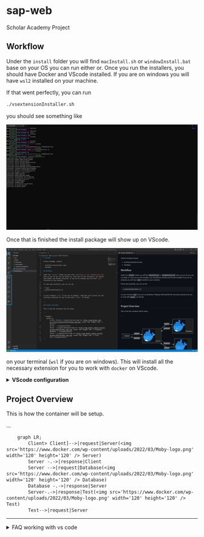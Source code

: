 # sap-web

Scholar Academy Project

## Workflow

Under the `install` folder you will find `macInstall.sh` or `windowInstall.bat` base on your OS you can run either or. Once you run the installers, you should have Docker and VScode installed. If you are on windows you will have `wsl2` installed on your machine.

If that went perfectly, you can run

```bash
./vsextensionInstaller.sh
```

you should see something like

![Installation in prograss](/Doc/img/runvsextinstaller.PNG)

Once that is finished the install package will show up on VScode.

![Vscode extension](/Doc/img/extenstion_installed.PNG)

on your terminal (`wsl` if you are on windows). This will install all the necessary extension for you to work with `docker` on VScode.

<details>
    <summary> <b> VScode configuration </b> </summary>

### Keybindings and settings

Inside the extension installing script there is copy bash statement that directly copy to the location where vscode is expecting to get the `settings.json` and `keybindings.json` files

However, the link is commented out because of the path difference in user vscode depending on ower installation.

Therefore, please refer to them if you need addition tricks. However, I strongly recommend copy the `keybindings.json` to help you on your development.

### Formatting

Press `ctrl + shift + P` and type `Preferences: Open Workspace Settings`

![preference window](/Doc/img/preferences.png)

Under `Workspace` search for Formatting and check `Format On Save`

Make sure the `prettier` is selected under `Text` in side the `Workspace`

Search for `prettier` under the extension change the `Tab Width` to 4 space

### Font Settings

In the workspace, you should set the `Font Family` to `Cascadia Code, Fira Code`

![font view](/Doc/img/FontChange.PNG)

You should be able to see a clear font difference on your editor.

### Todo Tree

By default should have `BUG`, `HACK`, `FIXME`, and `TODO`

</details>

## Project Overview

This is how the container will be setup.

...

```mermaid
    graph LR;
        Client> Client]-->|request|Server(<img src='https://www.docker.com/wp-content/uploads/2022/03/Moby-logo.png' width='120' height='120' /> Server)
        Server -.->|response|Client
        Server -->|request|Database(<img src='https://www.docker.com/wp-content/uploads/2022/03/Moby-logo.png' width='120' height='120' /> Database)
        Database -.->|response|Server
        Server-.->|response|Test(<img src='https://www.docker.com/wp-content/uploads/2022/03/Moby-logo.png' width='120' height='120' /> Test)
        Test-->|request|Server
```

---

<details>

<summary> FAQ working with vs code </summary>

-   `code .` is not openning on `wsl`

-   ANS: Linking VScode [locally](https://stackoverflow.com/questions/57868950/wsl2-terminal-does-not-recognize-visual-studio-code)

</details>
